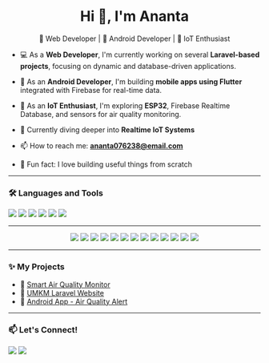 <h1 align="center">Hi 👋, I'm Ananta</h1>
<p align="center">🚀 Web Developer | 📱 Android Developer | 🔧 IoT Enthusiast</p>

- 💻 As a **Web Developer**, I'm currently working on several **Laravel-based projects**, focusing on dynamic and database-driven applications.
- 📱 As an **Android Developer**, I'm building **mobile apps using Flutter** integrated with Firebase for real-time data.
- 🔧 As an **IoT Enthusiast**, I'm exploring **ESP32**, Firebase Realtime Database, and sensors for air quality monitoring.

- 🔭 Currently diving deeper into **Realtime IoT Systems**
- 📫 How to reach me: **ananta076238@email.com**
- 🧠 Fun fact: I love building useful things from scratch

---

### 🛠️ Languages and Tools
<p>
  <img src="https://img.shields.io/badge/PHP-777BB4?style=for-the-badge&logo=php&logoColor=white"/>
  <img src="https://img.shields.io/badge/Laravel-F55247?style=for-the-badge&logo=laravel&logoColor=white"/>
  <img src="https://img.shields.io/badge/Android-3DDC84?style=for-the-badge&logo=android&logoColor=white"/>
  <img src="https://img.shields.io/badge/Flutter-02569B?style=for-the-badge&logo=flutter&logoColor=white"/>
  <img src="https://img.shields.io/badge/Firebase-FFCA28?style=for-the-badge&logo=firebase&logoColor=black"/>
  <img src="https://img.shields.io/badge/ESP32-000000?style=for-the-badge&logo=espressif&logoColor=white"/>
</p>

---

<p align="center"> 
<!-- Code Editors -->
 <img src="https://img.shields.io/badge/Visual_Studio_Code-0078d7?style=for-the-badge&logo=visual%20studio%20code&logoColor=white"/> 
  <img src="https://img.shields.io/badge/Android_Studio-3DDC84?style=for-the-badge&logo=android-studio&logoColor=white"/> <img src="https://img.shields.io/badge/Arduino_IDE-00979D?style=for-the-badge&logo=arduino&logoColor=white"/> <!-- API & Testing -->
  <img src="https://img.shields.io/badge/Postman-FF6C37?style=for-the-badge&logo=postman&logoColor=white"/> <!-- Design --> 
  <img src="https://img.shields.io/badge/Figma-F24E1E?style=for-the-badge&logo=figma&logoColor=white"/> <!-- Version Control -->
  <img src="https://img.shields.io/badge/Git-F05032?style=for-the-badge&logo=git&logoColor=white"/> 
  <img src="https://img.shields.io/badge/GitHub-181717?style=for-the-badge&logo=github&logoColor=white"/> <!-- Deployment / Hosting --> 
  <img src="https://img.shields.io/badge/Vercel-000000?style=for-the-badge&logo=vercel&logoColor=white"/> 
  <img src="https://img.shields.io/badge/Firebase-FFCA28?style=for-the-badge&logo=firebase&logoColor=black"/> <!-- Databases --> 
  <img src="https://img.shields.io/badge/MySQL-4479A1?style=for-the-badge&logo=mysql&logoColor=white"/> 
  <img src="https://img.shields.io/badge/SQLite-003B57?style=for-the-badge&logo=sqlite&logoColor=white"/> <!-- Mobile & IoT --> 
  <img src="https://img.shields.io/badge/Flutter-02569B?style=for-the-badge&logo=flutter&logoColor=white"/> 
  <img src="https://img.shields.io/badge/ESP32-E7352C?style=for-the-badge&logo=espressif&logoColor=white"/> </p>


---

### ✨ My Projects
- 🔗 [Smart Air Quality Monitor](https://github.com/anantar/air-quality-monitor)
- 🔗 [UMKM Laravel Website](https://github.com/anantar/umkm-laravel)
- 🔗 [Android App - Air Quality Alert](https://github.com/anantar/android-air-quality-alert)

---

### 📫 Let's Connect!
<p>
  <a href="https://linkedin.com/in/namamu"><img src="https://img.shields.io/badge/LinkedIn-blue?style=for-the-badge&logo=linkedin&logoColor=white"/></a>
  <a href="https://t.me/namamu"><img src="https://img.shields.io/badge/Telegram-2CA5E0?style=for-the-badge&logo=telegram&logoColor=white"/></a>
</p>
